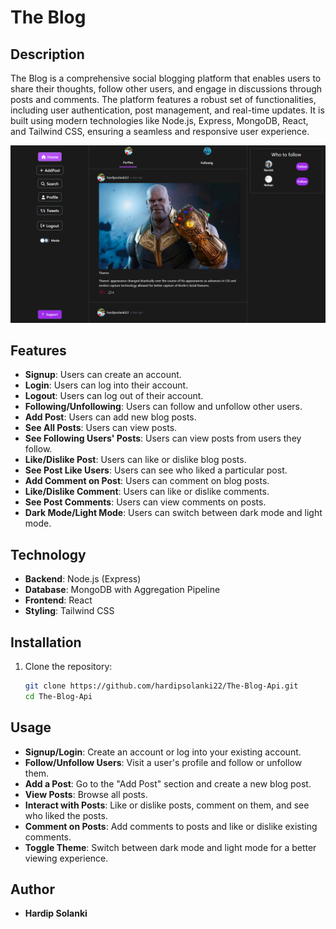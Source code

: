 # The Blog

## Description
The Blog is a comprehensive social blogging platform that enables users to share their thoughts, follow other users, and engage in discussions through posts and comments. The platform features a robust set of functionalities, including user authentication, post management, and real-time updates. It is built using modern technologies like Node.js, Express, MongoDB, React, and Tailwind CSS, ensuring a seamless and responsive user experience.

![Project Demo](https://github.com/hardipsolanki22/The-Blog-Api/blob/af4d65fb13472f5ec8658195092bbb41a74aec07/Screenshot.png)

## Features
- **Signup**: Users can create an account.
- **Login**: Users can log into their account.
- **Logout**: Users can log out of their account.
- **Following/Unfollowing**: Users can follow and unfollow other users.
- **Add Post**: Users can add new blog posts.
- **See All Posts**: Users can view posts.
- **See Following Users' Posts**: Users can view posts from users they follow.
- **Like/Dislike Post**: Users can like or dislike blog posts.
- **See Post Like Users**: Users can see who liked a particular post.
- **Add Comment on Post**: Users can comment on blog posts.
- **Like/Dislike Comment**: Users can like or dislike comments.
- **See Post Comments**: Users can view comments on posts.
- **Dark Mode/Light Mode**: Users can switch between dark mode and light mode.

## Technology
- **Backend**: Node.js (Express)
- **Database**: MongoDB with Aggregation Pipeline
- **Frontend**: React
- **Styling**: Tailwind CSS

## Installation

1. Clone the repository:
   ```bash
   git clone https://github.com/hardipsolanki22/The-Blog-Api.git
   cd The-Blog-Api

## Usage

- **Signup/Login**: Create an account or log into your existing account.
- **Follow/Unfollow Users**: Visit a user's profile and follow or unfollow them.
- **Add a Post**: Go to the "Add Post" section and create a new blog post.
- **View Posts**: Browse all posts.
- **Interact with Posts**: Like or dislike posts, comment on them, and see who liked the posts.
- **Comment on Posts**: Add comments to posts and like or dislike existing comments.
- **Toggle Theme**: Switch between dark mode and light mode for a better viewing experience.

## Author
- **Hardip Solanki**

